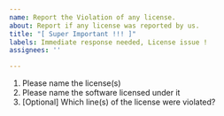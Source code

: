 ```yaml
---
name: Report the Violation of any license.
about: Report if any license was reported by us.
title: "[ Super Important !!! ]"
labels: Immediate response needed, License issue !
assignees: ''

---
```


1. Please name the license(s)
2. Please name the software licensed under it
3. [Optional] Which line(s) of the license were violated?
